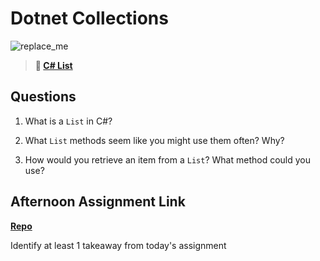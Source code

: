 # Dotnet Collections

![replace_me](https://codeworks.blob.core.windows.net/public/assets/img/illustrations/placeholder.svg)

> **📖 [C# List](https://codeworksacademy.com/fs-student-guide/resources/wk10/02-List-Methods)**

## Questions

1. What is a `List` in C#?

2. What `List` methods seem like you might use them often? Why?

3. How would you retrieve an item from a `List`? What method could you use?

## Afternoon Assignment Link

**[Repo](https://github.com/doctorgrant99/<ASSIGNMENT_REPO>)**

Identify at least 1 takeaway from today's assignment
